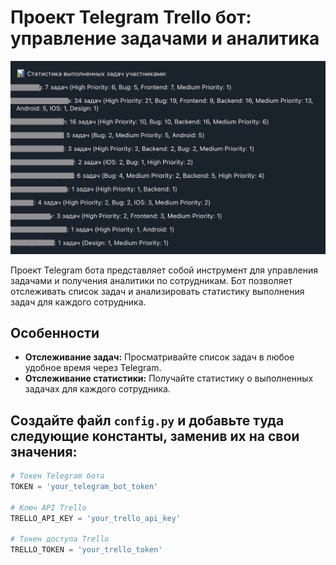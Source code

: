 # Проект Telegram Trello бот: управление задачами и аналитика

![Телеграм бот](bot_image.png)

Проект Telegram бота представляет собой инструмент для управления задачами и получения аналитики по сотрудникам.
Бот позволяет отслеживать список задач и анализировать статистику выполнения задач для каждого сотрудника.

## Особенности

- **Отслеживание задач:** Просматривайте список задач в любое удобное время через Telegram.
- **Отслеживание статистики:** Получайте статистику о выполненных задачах для каждого сотрудника.

## Создайте файл `config.py` и добавьте туда следующие константы, заменив их на свои значения:

```python
# Токен Telegram бота
TOKEN = 'your_telegram_bot_token'

# Ключ API Trello
TRELLO_API_KEY = 'your_trello_api_key'

# Токен доступа Trello
TRELLO_TOKEN = 'your_trello_token'